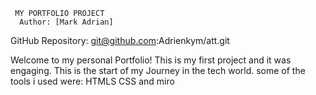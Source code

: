      MY PORTFOLIO PROJECT
      Author: [Mark Adrian]
GitHub Repository: git@github.com:Adrienkym/att.git


Welcome to my personal Portfolio! This is my first project and it was engaging. This is the start of my Journey in the tech world.
some of the tools i used were: HTMLS CSS and miro 
